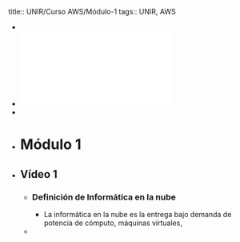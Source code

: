 title:: UNIR/Curso AWS/Módulo-1
tags:: UNIR, AWS

-
- ![UNIR-AWS_Modulo-1.pdf](../assets/UNIR-AWS_Modulo-1_1664869606733_0.pdf)
-
- # Módulo 1
- ## Vídeo 1
	- ### Definición de Informática en la nube
		- La informática en la nube es la entrega bajo demanda de potencia de cómputo, máquinas virtuales,
	-